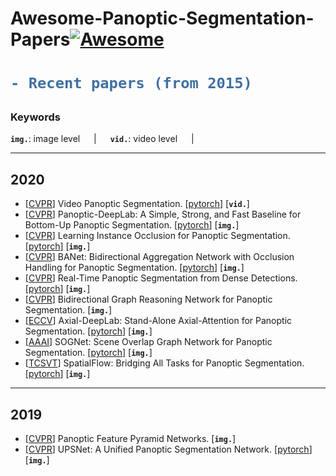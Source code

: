 # Awesome-Panoptic-Segmentation-Papers[![Awesome](https://awesome.re/badge.svg)](https://awesome.re)

<h1> 

```diff
- Recent papers (from 2015)
```

</h1>

<h3> Keywords </h3>


__`img.`__: image level  &emsp; | &emsp; __`vid.`__: video level &emsp; | &emsp; 

---
## 2020
- [[CVPR](https://arxiv.org/pdf/2006.11339v1.pdf)] Video Panoptic Segmentation. [[pytorch](https://github.com/mcahny/vps)] [__`vid.`__]
- [[CVPR](https://arxiv.org/pdf/1911.10194v3.pdf)] Panoptic-DeepLab: A Simple, Strong, and Fast Baseline for Bottom-Up Panoptic Segmentation. [[pytorch](https://github.com/bowenc0221/panoptic-deeplab)] [__`img.`__]
- [[CVPR](https://arxiv.org/pdf/1906.05896v4.pdf)] Learning Instance Occlusion for Panoptic Segmentation. [[pytorch](https://github.com/jlazarow/learning_instance_occlusion)] [__`img.`__]
- [[CVPR](https://arxiv.org/abs/2003.14031v1)] BANet: Bidirectional Aggregation Network with Occlusion Handling for Panoptic Segmentation. [[pytorch](https://github.com/Mooonside/BANet)] [__`img.`__]
- [[CVPR](https://arxiv.org/abs/1912.01202v3)] Real-Time Panoptic Segmentation from Dense Detections. [[pytorch](https://github.com/TRI-ML/realtime_panoptic)] [__`img.`__]
- [[CVPR](https://arxiv.org/abs/2004.06272v1)] Bidirectional Graph Reasoning Network for Panoptic Segmentation. [__`img.`__]
- [[ECCV](https://arxiv.org/pdf/2003.07853v2.pdf)] Axial-DeepLab: Stand-Alone Axial-Attention for Panoptic Segmentation. [[pytorch](https://github.com/csrhddlam/axial-deeplab)] [__`img.`__]
- [[AAAI](https://arxiv.org/abs/1911.07527)] SOGNet: Scene Overlap Graph Network for Panoptic Segmentation. [[pytorch](https://github.com/LaoYang1994/SOGNet)] [__`img.`__]
- [[TCSVT](https://arxiv.org/abs/1910.08787v3)] SpatialFlow: Bridging All Tasks for Panoptic Segmentation. [[pytorch](https://github.com/chensnathan/SpatialFlow)] [__`img.`__]

---
## 2019
- [[CVPR](https://arxiv.org/pdf/1901.02446v2.pdf)] Panoptic Feature Pyramid Networks. [__`img.`__]
- [[CVPR](https://arxiv.org/pdf/1901.03784v2.pdf)] UPSNet: A Unified Panoptic Segmentation Network. [[pytorch](https://github.com/uber-research/UPSNet)] [__`img.`__] 



